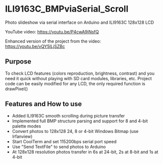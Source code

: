 # ILI9163C_BMPviaSerial_Scroll
Photo slideshow via serial interface on Arduino and ILI9163C 128x128 LCD

YouTube video:
https://youtu.be/P4cwA9jNsfQ


Enhanced version of the project from the video:
https://youtu.be/vQY5ILjSZBc

## Purpose
To check LCD features (colors reproduction, brightness, contrast) and you need it quick without playing with SD card modules, libraries, etc.
Project code can be easily modified for any LCD, the only required function is drawPixel()

## Features and How to use
- Added ILI9163C smooth scrolling during picture transfer
- Implemented full BMP structure parsing and support for 8 and 4-bit palette modes
- Convert photos to 128x128 24, 8 or 4-bit Windows Bitmap (use Irfanview)
- Start CoolTerm and set 115200bps serial port speed
- Use "Send TextFile" to send photos to Arduino
- At 128x128 resolution photos transfer in 6s at 24-bit, 2s at 8-bit and 1s at 4-bit
